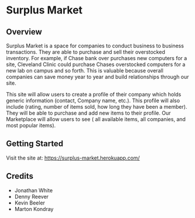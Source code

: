 # Surplus Market

## Overview

Surplus Market is a space for companies to conduct business to business transactions. They are able to purchase and sell their overstocked inventory. For example, if Chase bank over purchases new computers for a site, Cleveland Clinic could purchase Chases overstocked computers for a new lab on campus and so forth. This is valuable because overall companies can save money year to year and build relationships through our site.

This site will allow users to create a profile of their company which holds generic information (contact, Company name, etc.). This profile will also include (rating, number of items sold, how long they have been a member). They will be able to purchase and add new items to their profile. Our Marketplace will allow users to see ( all available items, all companies, and most popular items).  

## Getting Started

Visit the site at: https://surplus-market.herokuapp.com/

## Credits

* Jonathan White
* Denny Reever
* Kevin Beeler
* Marton Kondray
